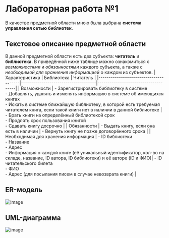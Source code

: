 # Лабораторная работа №1
В качестве предметной области мною была выбрана **система управления сетью библиотек**. 
## Текстовое описание предметной области
В данной предметной области есть два субъекта: **читатель** и **библиотека**. В приведённой ниже таблице можно ознакомиться с *возможностями* и *обязанностями* каждого субъекта, а также с *необходимой для храниения информацией* о каждом из субъектов.
| Характеристика                        | Библиотека                          | Читатель                            |
|---------------------------------------|-------------------------------------|-------------------------------------|
| Возможности                           | - Зарегистрировать библиотеку в системе<br> - Добавлять, удалять и изменять информацию в системе об имеющихся книгах<br> - Искать в системе ближайшую библиотеку, в которой есть требуемая читателем книга, если такой книги нет в наличии в данной библиотеке | - Брать книги на определённый библиотекой срок<br> - Продлять срок пользования книгой<br> - Сдавать книгу досрочно |
| Обязанности                           | - Выдать книгу, если она есть в наличии | - Вернуть книгу не позже договорённого срока |
| Необходимая для хранения информация   | - ID библиотеки<br> - Название<br> - Адрес<br> - Информация о каждой книге (её уникальный идентификатор, кол-во на складе, название, ID автора, ID библиотеки) и её авторе (ID и ФИО)| - ID читательского билета<br> - ФИО<br> - Адрес (для посылания писем в случае невозврата книги) |

## ER-модель
![image](https://github.com/user-attachments/assets/e11e21a8-6dc0-4dea-a10f-9980d52791e5)

## UML-диаграмма
![image](https://github.com/user-attachments/assets/3bdaff83-1343-44a7-bfa7-ee3daaf71254)
